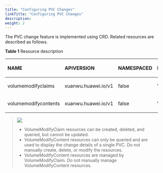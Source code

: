 ```yaml
---
title: "Configuring PVC Changes"
linkTitle: "Configuring PVC Changes"
description: 
weight: 2
---
```


The PVC change feature is implemented using CRD. Related resources are described as follows.

**Table  1**  Resource description

<a name="table196975418221"></a>
<table><thead align="left"><tr id="row1769854112216"><th class="cellrowborder" valign="top" width="25%" id="mcps1.2.5.1.1"><p id="p116915422214"><a name="p116915422214"></a><a name="p116915422214"></a>NAME</p>
</th>
<th class="cellrowborder" valign="top" width="25%" id="mcps1.2.5.1.2"><p id="p1569254192210"><a name="p1569254192210"></a><a name="p1569254192210"></a>APIVERSION</p>
</th>
<th class="cellrowborder" valign="top" width="25%" id="mcps1.2.5.1.3"><p id="p96915547229"><a name="p96915547229"></a><a name="p96915547229"></a>NAMESPACED</p>
</th>
<th class="cellrowborder" valign="top" width="25%" id="mcps1.2.5.1.4"><p id="p369195482215"><a name="p369195482215"></a><a name="p369195482215"></a>KIND</p>
</th>
</tr>
</thead>
<tbody><tr id="row186965482219"><td class="cellrowborder" valign="top" width="25%" headers="mcps1.2.5.1.1 "><p id="p16691054172211"><a name="p16691054172211"></a><a name="p16691054172211"></a>volumemodifyclaims</p>
</td>
<td class="cellrowborder" valign="top" width="25%" headers="mcps1.2.5.1.2 "><p id="p1869554182214"><a name="p1869554182214"></a><a name="p1869554182214"></a>xuanwu.huawei.io/v1</p>
</td>
<td class="cellrowborder" valign="top" width="25%" headers="mcps1.2.5.1.3 "><p id="p469454102215"><a name="p469454102215"></a><a name="p469454102215"></a>false</p>
</td>
<td class="cellrowborder" valign="top" width="25%" headers="mcps1.2.5.1.4 "><p id="p26975442218"><a name="p26975442218"></a><a name="p26975442218"></a>VolumeModifyClaim</p>
</td>
</tr>
<tr id="row17691754122214"><td class="cellrowborder" valign="top" width="25%" headers="mcps1.2.5.1.1 "><p id="p166925411229"><a name="p166925411229"></a><a name="p166925411229"></a>volumemodifycontents</p>
</td>
<td class="cellrowborder" valign="top" width="25%" headers="mcps1.2.5.1.2 "><p id="p499610812418"><a name="p499610812418"></a><a name="p499610812418"></a>xuanwu.huawei.io/v1</p>
</td>
<td class="cellrowborder" valign="top" width="25%" headers="mcps1.2.5.1.3 "><p id="p7996148132410"><a name="p7996148132410"></a><a name="p7996148132410"></a>false</p>
</td>
<td class="cellrowborder" valign="top" width="25%" headers="mcps1.2.5.1.4 "><p id="p969145482214"><a name="p969145482214"></a><a name="p969145482214"></a>VolumeModifyContent</p>
</td>
</tr>
</tbody>
</table>

>![](/css-docs/public_sys-resources/en/icon-note.gif)
>-   VolumeModifyClaim resources can be created, deleted, and queried, but cannot be updated.
>-   VolumeModifyContent resources can only be queried and are used to display the change details of a single PVC. Do not manually create, delete, or modify the resources.
>-   VolumeModifyContent resources are managed by VolumeModifyClaim. Do not manually manage VolumeModifyContent resources.




